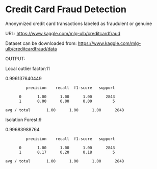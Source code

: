 # Credit Card Fraud Detection

Anonymized credit card transactions labeled as fraudulent or genuine

URL: https://www.kaggle.com/mlg-ulb/creditcardfraud

Dataset can be downloaded from: https://www.kaggle.com/mlg-ulb/creditcardfraud/data

OUTPUT:

Local outlier factor:11

0.996137640449

             precision    recall  f1-score   support

          0       1.00      1.00      1.00      2843
          1       0.00      0.00      0.00         5

    avg / total       1.00      1.00      1.00      2848

Isolation Forest:9

0.99683988764

             precision    recall  f1-score   support

          0       1.00      1.00      1.00      2843
          1       0.17      0.20      0.18         5

    avg / total       1.00      1.00      1.00      2848
